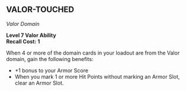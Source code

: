 ## VALOR-TOUCHED  
_Valor Domain_  

**Level 7 Valor Ability**  
**Recall Cost: 1**  

When 4 or more of the domain cards in your loadout are from the Valor domain, gain the following benefits:  

- +1 bonus to your Armor Score  
- When you mark 1 or more Hit Points without marking an Armor Slot, clear an Armor Slot.

